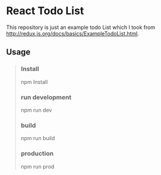 React Todo List
=================

This repository is just an example todo List which I took from http://redux.js.org/docs/basics/ExampleTodoList.html. 

## Usage
>### Install
> npm Install
>### run development
> npm run dev
>### build
> npm run build
>### production
> npm run prod
